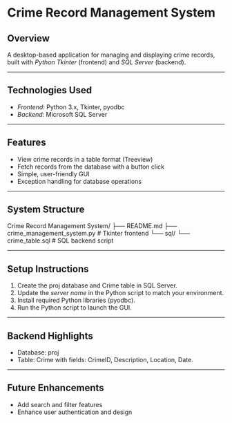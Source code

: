 # Crime Record Management System

## Overview
A desktop-based application for managing and displaying crime records, built with *Python Tkinter* (frontend) and *SQL Server* (backend).

---

## Technologies Used
- *Frontend:* Python 3.x, Tkinter, pyodbc  
- *Backend:* Microsoft SQL Server  

---

## Features
- View crime records in a table format (Treeview)
- Fetch records from the database with a button click
- Simple, user-friendly GUI
- Exception handling for database operations

---

## System Structure
Crime Record Management System/
├── README.md
├── crime_management_system.py # Tkinter frontend
└── sql/
└── crime_table.sql # SQL backend script

---

## Setup Instructions
1. Create the proj database and Crime table in SQL Server.  
2. Update the *server name* in the Python script to match your environment.  
3. Install required Python libraries (pyodbc).  
4. Run the Python script to launch the GUI.

---

## Backend Highlights
- Database: proj  
- Table: Crime with fields: CrimeID, Description, Location, Date.

---

## Future Enhancements
- Add search and filter features  
- Enhance user authentication and design
